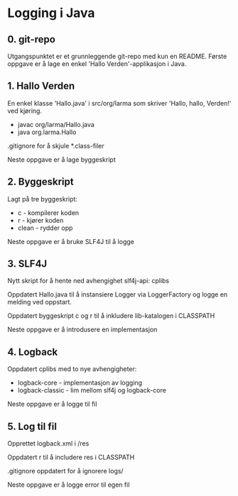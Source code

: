 # Logging i Java #

## 0. git-repo ##

Utgangspunktet er et grunnleggende git-repo med kun en README. Første oppgave er å lage en enkel 'Hallo Verden'-applikasjon i Java.

## 1. Hallo Verden ##

En enkel klasse 'Hallo.java' i src/org/larma som skriver 'Hallo, hallo, Verden!' ved kjøring. 

* javac org/larma/Hallo.java 
* java org.larma.Hallo

.gitignore for å skjule *.class-filer

Neste oppgave er å lage byggeskript

## 2. Byggeskript ##

Lagt på tre byggeskript:

* c - kompilerer koden
* r - kjører koden
* clean - rydder opp

Neste oppgave er å bruke SLF4J til å logge

## 3. SLF4J ##

Nytt skript for å hente ned avhengighet slf4j-api: cplibs

Oppdatert Hallo.java til å instansiere Logger via LoggerFactory og logge en melding ved oppstart.

Oppdatert byggeskript c og r til å inkludere lib-katalogen i CLASSPATH

Neste oppgave er å introdusere en implementasjon 

## 4. Logback ##

Oppdatert cplibs med to nye avhengigheter:

* logback-core - implementasjon av logging
* logback-classic - lim mellom slf4j og logback-core

Neste oppgave er å logge til fil

## 5. Log til fil ##

Opprettet logback.xml i /res

Oppdatert r til å includere res i CLASSPATH

.gitignore oppdatert for å ignorere logs/

Neste oppgave er å logge error til egen fil